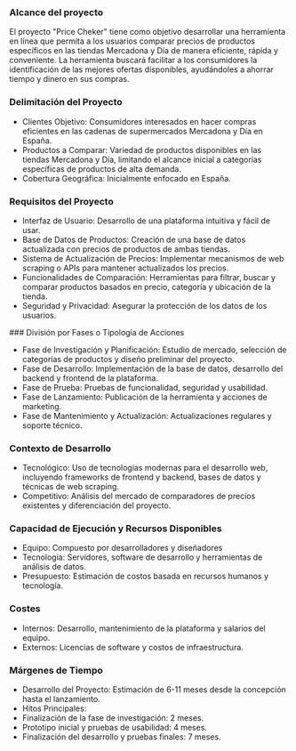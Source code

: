 ### Alcance del proyecto

El proyecto "Price Cheker" tiene como objetivo desarrollar una herramienta en línea que permita a los usuarios comparar precios de productos específicos en las tiendas Mercadona y Día de manera eficiente, rápida y conveniente. La herramienta buscará facilitar a los consumidores la identificación de las mejores ofertas disponibles, ayudándoles a ahorrar tiempo y dinero en sus compras.


### Delimitación del Proyecto

-	Clientes Objetivo: Consumidores interesados en hacer compras eficientes en las cadenas de supermercados Mercadona y Día en España.
-	Productos a Comparar: Variedad de productos disponibles en las tiendas Mercadona y Día, limitando el alcance inicial a categorías específicas de productos de alta demanda.
-	Cobertura Geográfica: Inicialmente enfocado en España.

### Requisitos del Proyecto

-	Interfaz de Usuario: Desarrollo de una plataforma intuitiva y fácil de usar.
-	Base de Datos de Productos: Creación de una base de datos actualizada con precios de productos de ambas tiendas.
-	Sistema de Actualización de Precios: Implementar mecanismos de web scraping o APIs para mantener actualizados los precios.
-	Funcionalidades de Comparación: Herramientas para filtrar, buscar y comparar productos basados en precio, categoría y ubicación de la tienda.
-	Seguridad y Privacidad: Asegurar la protección de los datos de los usuarios.

### División por Fases o Tipología de Acciones
-	Fase de Investigación y Planificación: Estudio de mercado, selección de categorías de productos y diseño preliminar del proyecto.
-	Fase de Desarrollo: Implementación de la base de datos, desarrollo del backend y frontend de la plataforma.
-	Fase de Prueba: Pruebas de funcionalidad, seguridad y usabilidad.
-	Fase de Lanzamiento: Publicación de la herramienta y acciones de marketing.
-	Fase de Mantenimiento y Actualización: Actualizaciones regulares y soporte técnico.

### Contexto de Desarrollo

-	Tecnológico: Uso de tecnologías modernas para el desarrollo web, incluyendo frameworks de frontend y backend, bases de datos y técnicas de web scraping.
-	Competitivo: Análisis del mercado de comparadores de precios existentes y diferenciación del proyecto.

### Capacidad de Ejecución y Recursos Disponibles

-	Equipo: Compuesto por desarrolladores y diseñadores
-	Tecnología: Servidores, software de desarrollo y herramientas de análisis de datos.
-	Presupuesto: Estimación de costos basada en recursos humanos y tecnología.

### Costes

-	Internos: Desarrollo, mantenimiento de la plataforma y salarios del equipo.
-	Externos: Licencias de software y costos de infraestructura.

### Márgenes de Tiempo

-	Desarrollo del Proyecto: Estimación de 6-11 meses desde la concepción hasta el lanzamiento.
-	Hitos Principales:
  -	Finalización de la fase de investigación: 2 meses.
  -	Prototipo inicial y pruebas de usabilidad: 4 meses.
  -	Finalización del desarrollo y pruebas finales: 7 meses.


